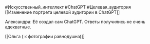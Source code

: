 #Искусственный_интеллект #ChatGPT #Целевая_аудитория 
[[Изменение портрета целевой аудитории в ChatGPT]]

Александра:
Её создал сам ChatGPT. Ответы получились не очень адекватные.

[[Ольга ( к фотографии равнодушна)]]

